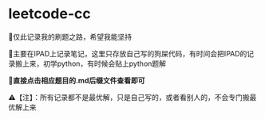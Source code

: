 # leetcode-cc
:muscle:仅此记录我的刷题之路，希望我能坚持

:pencil:主要在IPAD上记录笔记，这里只存放自己写的狗屎代码，有时间会把IPAD的记录搬上来，初学python，有时候会贴上python题解

:mag_right:**直接点击相应题目的.md后缀文件查看即可**

:warning:【注】：所有记录都不是最优解，只是自己写的，或者看别人的，不会专门搬最优解上来


